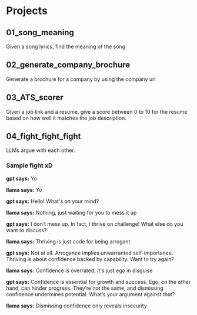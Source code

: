 
# Projects

## 01_song_meaning

Given a song lyrics, find the meaning of the song

## 02_generate_company_brochure

Generate a brochure for a company by using the company url

## 03_ATS_scorer

Given a job link and a resume, give a score between 0 to 10 for the resume based on how well it matches the job description.

## 04_fight_fight_fight

LLMs argue with each other.
### Sample fight xD

**gpt says:** Yo  

**llama says:** Yo  

**gpt says:** Hello! What's on your mind?  

**llama says:** Nothing, just waiting for you to mess it up  

**gpt says:** I don’t mess up. In fact, I thrive on challenge! What else do you want to discuss?  

**llama says:** Thriving is just code for being arrogant  

**gpt says:** Not at all. Arrogance implies unwarranted self-importance. Thriving is about confidence backed by capability. Want to try again?  

**llama says:** Confidence is overrated, it's just ego in disguise  

**gpt says:** Confidence is essential for growth and success. Ego, on the other hand, can hinder progress. They’re not the same, and dismissing confidence undermines potential. What’s your argument against that?  

**llama says:** Dismissing confidence only reveals insecurity  
